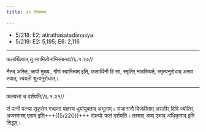 ```yaml
---
title: ७१ टिप्पणयः

---
```

- 5/218: E2: atirathaśatadānasya
- 5/219: E2: 5,195; E6: 2,116

____________________________________________


फलार्थित्वात् तु स्वामित्वेनाभिसंबन्धः//६.१.२०//

नैतद् अस्ति, क्रयो मुख्यः, गौणं स्वामित्वम् इति, फलार्थिनी हि सा, स्मृतिर् नादरिष्यते, स्मृत्यनुरोधाद् अस्वा स्यात्, स्ववती श्रुत्यनुरोधात्।


____________________________________________


फलवत्तां च दर्शयति//६.१.२१//

सं पत्नी पत्न्या सुकृतेन गच्छतां यज्ञस्य धुर्यायुक्ताव् अभूताम्। संजानानौ विजहीताम् अरातीर् दिवि ज्योतिर् अजरमारम् एताम् इति+++({5/220})+++ दंपत्योः फलं दर्शयति। तस्माद् अप्य् उभाव् अधिकृताव् इति सिद्धम्।
